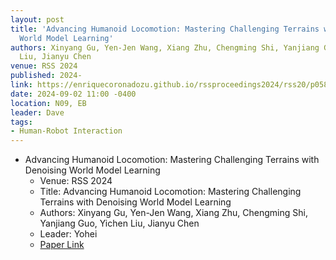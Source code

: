 ```yaml
---
layout: post
title: 'Advancing Humanoid Locomotion: Mastering Challenging Terrains with Denoising
  World Model Learning'
authors: Xinyang Gu, Yen-Jen Wang, Xiang Zhu, Chengming Shi, Yanjiang Guo, Yichen
  Liu, Jianyu Chen
venue: RSS 2024
published: 2024-
link: https://enriquecoronadozu.github.io/rssproceedings2024/rss20/p058.pdf
date: 2024-09-02 11:00 -0400
location: N09, EB
leader: Dave
tags:
- Human-Robot Interaction
---
```

- Advancing Humanoid Locomotion: Mastering Challenging Terrains with Denoising World Model Learning
    - Venue: RSS 2024
    - Title: Advancing Humanoid Locomotion: Mastering Challenging Terrains with Denoising World Model Learning
    - Authors: Xinyang Gu, Yen-Jen Wang, Xiang Zhu, Chengming Shi, Yanjiang Guo, Yichen Liu, Jianyu Chen
    - Leader: Yohei
    - [Paper Link](https://robin-lab.cs.utexas.edu/telemoma-web/)